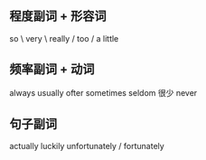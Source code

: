 ## 程度副词 + 形容词

so \ very \ really / too / a little

## 频率副词 + 动词

always
usually
ofter
sometimes
seldom 很少
never

## 句子副词

actually
luckily
unfortunately / fortunately
